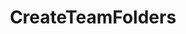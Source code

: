 ---
optionsClassName: 
optionsClassFullName: 
configurationSamples: []
description: Creates folders in Sared Queries for each Team
className: CreateTeamFolders
typeName: Processors
architecture: v1
options: []
status: alpha
processingTarget: Shared Queries

redirectFrom: []
layout: reference
toc: true
permalink: /Reference/v1/Processors/CreateTeamFolders/
title: CreateTeamFolders
categories:
- Processors
- v1
notes: ''
introduction: ''

---